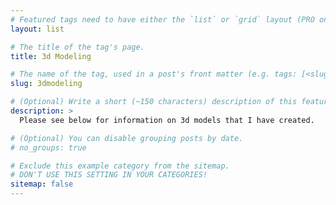 ```yaml
---
# Featured tags need to have either the `list` or `grid` layout (PRO only).
layout: list

# The title of the tag's page.
title: 3d Modeling

# The name of the tag, used in a post's front matter (e.g. tags: [<slug>]).
slug: 3dmodeling

# (Optional) Write a short (~150 characters) description of this featured tag.
description: >
  Please see below for information on 3d models that I have created.

# (Optional) You can disable grouping posts by date.
# no_groups: true

# Exclude this example category from the sitemap.
# DON'T USE THIS SETTING IN YOUR CATEGORIES!
sitemap: false
---
```

